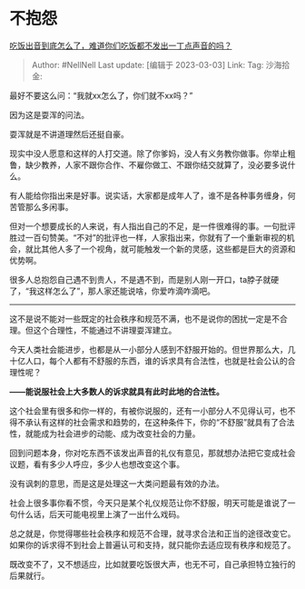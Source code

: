 # 不抱怨

[吃饭出音到底怎么了，难道你们吃饭都不发出一丁点声音的吗？](https://www.zhihu.com/question/328084937/answer/2917554718)

> Author: #NellNell
> Last update: [编辑于 2023-03-03]
> Link:
> Tag:
> 沙海拾金:

最好不要这么问：“我就xx怎么了，你们就不xx吗？”

因为这是耍浑的问法。

耍浑就是不讲道理然后还挺自豪。

现实中没人愿意和这样的人打交道。除了你爹妈，没人有义务教你做事。你举止粗鲁，缺少教养，人家不跟你合作、不雇你做工、不跟你结交就算了，没必要多说什么。

有人能给你指出来是好事。说实话，大家都是成年人了，谁不是各种事务缠身，何苦管那么多闲事。

但对一个想要成长的人来说，有人指出自己的不足，是一件很难得的事。一句批评胜过一百句赞美。“不对”的批评也一样，人家指出来，你就有了一个重新审视的机会，就比其他人多了一个视角，就可能触发一个新的灵感，这些都是巨大的资源和优势啊。

很多人总抱怨自己遇不到贵人，不是遇不到，而是别人刚一开口，ta脖子就硬了，“我这样怎么了”，那人家还能说啥，你爱咋滴咋滴吧。

---

这不是说不能对一些既定的社会秩序和规范不满，也不是说你的困扰一定是不合理。但这个合理性，不能通过不讲理耍浑建立。

今天人类社会能进步，也都是从一小部分人感到不舒服开始的。但世界那么大，几十亿人口，每个人都有不舒服的东西，谁的诉求具有合法性，也就是社会公认的合理性呢？

**——能说服社会上大多数人的诉求就具有此时此地的合法性。**

这个社会里有很多和你一样的，有被你说服的，还有一小部分人不见得认可，也不得不承认有这样的社会需求和趋势的，在这种条件下，你的“不舒服”就具有了合法性，就能成为社会进步的动能、成为改变社会的力量。

回到问题本身，你对吃东西不该发出声音的礼仪有意见，那就想办法把它变成社会议题，看有多少人呼应，多少人也想改变这个事。

没有讽刺的意思，而是这是处理这一大类问题最有效的办法。

社会上很多事你看不惯，今天只是某个礼仪规范让你不舒服，明天可能是谁说了一句什么话，后天可能电视里上演了一出什么戏码。

总之就是，你觉得哪些社会秩序和规范不合理，就寻求合法和正当的途径改变它。如果你的诉求得不到社会上普遍认可和支持，就只能你去适应现有秩序和规范了。

既改变不了，又不想适应，比如就要吃饭很大声，也无不可，自己承担特立独行的后果就行。
